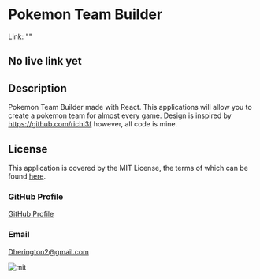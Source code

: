 # Pokemon Team Builder
  Link: ""
  
  ## No live link yet
  
  ## Description
  Pokemon Team Builder made with React. This applications will allow you to create a pokemon team for almost every game. Design is inspired by https://github.com/richi3f however, all code is mine.
 
  
  ## License
  This application is covered by the MIT License, the terms of which can be found [here](https://opensource.org/licenses/MIT).

  ### GitHub Profile
  [GitHub Profile](http://github.com/Dherington1)
  
  ### Email
  Dherington2@gmail.com

  ![mit](https://img.shields.io/badge/license-MIT%20License-red)
